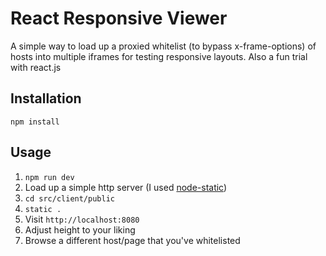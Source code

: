 
# React Responsive Viewer
A simple way to load up a proxied whitelist (to bypass x-frame-options) of hosts into multiple iframes for testing responsive layouts. Also a fun trial with react.js
## Installation
`npm install`
## Usage
1. `npm run dev`
2. Load up a simple http server (I used [node-static](https://github.com/cloudhead/node-static))
3. `cd src/client/public`
4. `static .`
5. Visit `http://localhost:8080`
6. Adjust height to your liking
7. Browse a different host/page that you've whitelisted
